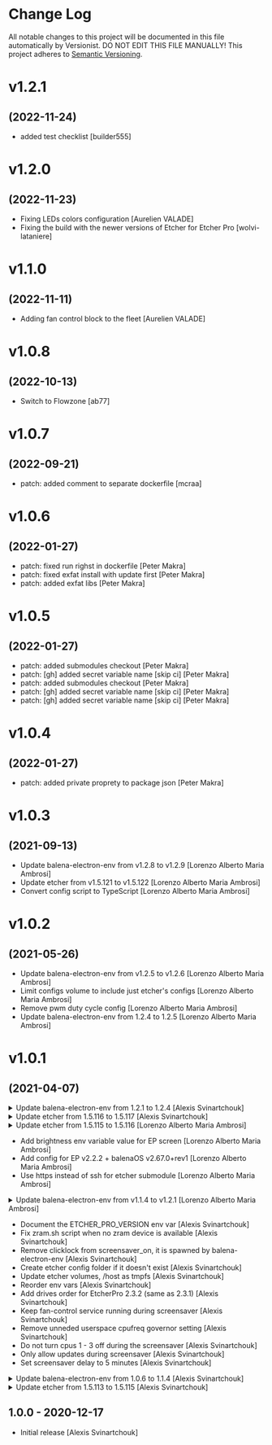 # Change Log

All notable changes to this project will be documented in this file
automatically by Versionist. DO NOT EDIT THIS FILE MANUALLY!
This project adheres to [Semantic Versioning](http://semver.org/).

# v1.2.1
## (2022-11-24)

* added test checklist [builder555]

# v1.2.0
## (2022-11-23)

* Fixing LEDs colors configuration [Aurelien VALADE]
* Fixing the build with the newer versions of Etcher for Etcher Pro [wolvi-lataniere]

# v1.1.0
## (2022-11-11)

* Adding fan control block to the fleet [Aurelien VALADE]

# v1.0.8
## (2022-10-13)

* Switch to Flowzone [ab77]

# v1.0.7
## (2022-09-21)

* patch: added comment to separate dockerfile [mcraa]

# v1.0.6
## (2022-01-27)

* patch: fixed run righst in dockerfile [Peter Makra]
* patch: fixed exfat install with update first [Peter Makra]
* patch: added exfat libs [Peter Makra]

# v1.0.5
## (2022-01-27)

* patch: added submodules checkout [Peter Makra]
* patch: [gh] added secret variable name [skip ci] [Peter Makra]
* patch: added submodules checkout [Peter Makra]
* patch: [gh] added secret variable name [skip ci] [Peter Makra]
* patch: [gh] added secret variable name [skip ci] [Peter Makra]

# v1.0.4
## (2022-01-27)

* patch: added private proprety to package json [Peter Makra]

# v1.0.3
## (2021-09-13)

* Update balena-electron-env from v1.2.8 to v1.2.9 [Lorenzo Alberto Maria Ambrosi]
* Update etcher from v1.5.121 to v1.5.122 [Lorenzo Alberto Maria Ambrosi]
* Convert config script to TypeScript [Lorenzo Alberto Maria Ambrosi]

# v1.0.2
## (2021-05-26)

* Update balena-electron-env from v1.2.5 to v1.2.6 [Lorenzo Alberto Maria Ambrosi]
* Limit configs volume to include just etcher's configs [Lorenzo Alberto Maria Ambrosi]
* Remove pwm duty cycle config [Lorenzo Alberto Maria Ambrosi]
* Update balena-electron-env from 1.2.4 to 1.2.5 [Lorenzo Alberto Maria Ambrosi]

# v1.0.1
## (2021-04-07)


<details>
<summary> Update balena-electron-env from 1.2.1 to 1.2.4 [Alexis Svinartchouk] </summary>

> ## balena-electron-env-1.2.4
> ### (2021-04-06)
> 
> * Set contextIsolation to false [Alexis Svinartchouk]
> * Update dependencies [Alexis Svinartchouk]
> 
> ## balena-electron-env-1.2.3
> ### (2021-04-06)
> 
> * Update project name and url in package.json [Alexis Svinartchouk]
> * Update electron to v12.0.2 [Alexis Svinartchouk]
> * Fix typo in README.md [Andrew Scheller]
> * Update rendition from 19.0.0 to 20.10.1 [Alexis Svinartchouk]
> * Update @balena/lint to to v5.4.1 [Alexis Svinartchouk]
> * Don't connect to a network when the "Configure" button is pressed [Alexis Svinartchouk]
> * Update electron to v11.2.3 [Alexis Svinartchouk]
> 
> ## balena-electron-env-1.2.2
> ### (2021-02-03)
> 
> * Add .versionbot/CHANGELOG.yml [Alexis Svinartchouk]
> 
</details>


<details>
<summary> Update etcher from 1.5.116 to 1.5.117 [Alexis Svinartchouk] </summary>

> ## etcher-1.5.117
> ### (2021-04-02)
> 
> * Rename mac releases (keep old naming) [Alexis Svinartchouk]
> * Disable spectron tests on macOS [Alexis Svinartchouk]
> * Update electron to v12.0.2 [Alexis Svinartchouk]
> 
> <details>
> <summary> Update etcher-sdk from 6.1.1 to 6.2.1 [Alexis Svinartchouk] </summary>
> 
>> ### etcher-sdk-6.2.1
>> #### (2021-03-26)
>> 
>> 
>> <details>
>> <summary> Update node-raspberrypi-usbboot from 0.2.11 to 0.3.0 [Alexis Svinartchouk] </summary>
>> 
>>> #### node-raspberrypi-usbboot-0.3.0
>>> ##### (2021-03-26)
>>> 
>>> * Add support for compute module 4 [Alexis Svinartchouk]
>>> * Fix size endianness of boot_message_t message [Alexis Svinartchouk]
>>> 
>> </details>
>> 
>> 
>> ### etcher-sdk-6.2.0
>> #### (2021-02-18)
>> 
>> * Added BeagleBone USB Boot example [Parthiban Gandhi]
>> * Added BeagleBone USB Boot support [Parthiban Gandhi]
>> 
> </details>
> 
> * Fix getAppPath() returning an asar file on macOS [Alexis Svinartchouk]
> * Grammar fix [Andrew Scheller]
> * (docs) update README.md [vlad doster]
> * Update copyright year in electron-builder.yml [Andrew Scheller]
> * Update copyright year in .resinci.json [Andrew Scheller]
> * Separate the Yum and DNF instructions. [Dugan Chen]
> * Set msvs_version to 2019 when rebuilding [Alexis Svinartchouk]
> * Use moduleIds: 'natural' in webpack config to keep js files in arm64 and x64 mac builds identical [Alexis Svinartchouk]
> * Update electron-builder to 22.10.5 [Alexis Svinartchouk]
> * Update spectron to v13 [Alexis Svinartchouk]
> * Update dependencies, use aws4-axios@2.2.1 to avoid adding more dependiencies [Alexis Svinartchouk]
> * Update scripts to build universal mac dmgs on the ci [Alexis Svinartchouk]
> * Fix beforeBuild.js script to also work on mac [Alexis Svinartchouk]
> * Support building universal dmgs (x64 and arm64) for mac [Alexis Svinartchouk]
> * Update electron-builder to 22.10.4 [Alexis Svinartchouk]
> * Fix titlebar z-index [Alexis Svinartchouk]
> * Explicitly set contextIsolation to false [Alexis Svinartchouk]
> * Update electron from 9.4.1 to 11.2.3 [Alexis Svinartchouk]
> 
> <details>
> <summary> Update etcher-sdk from 6.1.0 to 6.1.1 [Alexis Svinartchouk] </summary>
> 
>> ### etcher-sdk-6.1.1
>> #### (2021-02-10)
>> 
>> 
>> <details>
>> <summary> Update node-raspberrypi-usbboot from 0.2.10 to 0.2.11 [Alexis Svinartchouk] </summary>
>> 
>>> #### node-raspberrypi-usbboot-0.2.11
>>> ##### (2021-02-10)
>>> 
>>> * Update @balena.io/usb from 1.3.12 to 1.3.14 [Alexis Svinartchouk]
>>> 
>> </details>
>> 
>> 
> </details>
> 
> 
</details>


<details>
<summary> Update etcher from 1.5.115 to 1.5.116 [Lorenzo Alberto Maria Ambrosi] </summary>

> ## etcher-1.5.116
> ### (2021-02-03)
> 
> * Only cleanup temporary decompressed files in child-writer [Alexis Svinartchouk]
> * Add .versionbot/CHANGELOG.yml [Alexis Svinartchouk]
> * Stop using node-tmp, use withTmpFile from etcher-sdk instead [Alexis Svinartchouk]
> 
> <details>
> <summary> Update etcher-sdk from 5.2.2 to 6.1.0 [Alexis Svinartchouk] </summary>
> 
>> ### etcher-sdk-6.1.0
>> #### (2021-02-03)
>> 
>> * Prefix temporary decompressed images filenames [Alexis Svinartchouk]
>> 
>> ### etcher-sdk-6.0.1
>> #### (2021-02-02)
>> 
>> * Ignore ENOENT errors on unlink in withTmpFile [Alexis Svinartchouk]
>> 
>> ### etcher-sdk-6.0.0
>> #### (2021-02-01)
>> 
>> * Export tmp and add prefix and postfix options [Alexis Svinartchouk]
>> 
>> ### etcher-sdk-5.2.3
>> #### (2021-01-26)
>> 
>> * upgrade lint [Zane Hitchcox]
>> 
> </details>
> 
> * Revert "Change some border colors to have higher contrast" [Alexis Svinartchouk]
> * Update electron to v9.4.1 [Alexis Svinartchouk]
> 
> <details>
> <summary> Update etcher-sdk from 5.2.1 to 5.2.2 [Alexis Svinartchouk] </summary>
> 
>> ### etcher-sdk-5.2.2
>> #### (2021-01-19)
>> 
>> 
>> <details>
>> <summary> Update drivelist from 9.2.2 to 9.2.4 [Alexis Svinartchouk] </summary>
>> 
>>> #### drivelist-9.2.4
>>> ##### (2021-01-19)
>>> 
>>> * Pass strings between methods as std::string instead of char * [Floris Bos]
>>> 
>>> #### drivelist-9.2.3
>>> ##### (2021-01-19)
>>> 
>>> * Support lsblk versions that do no support the pttype column [Alexis Svinartchouk]
>>> 
>> </details>
>> 
>> 
> </details>
> 
> 
</details>

* Add brightness env variable value for EP screen [Lorenzo Alberto Maria Ambrosi]
* Add config for EP v2.2.2 + balenaOS v2.67.0+rev1 [Lorenzo Alberto Maria Ambrosi]
* Use https instead of ssh for etcher submodule [Lorenzo Alberto Maria Ambrosi]

<details>
<summary> Update balena-electron-env from v1.1.4 to v1.2.1 [Lorenzo Alberto Maria Ambrosi] </summary>

> ## balena-electron-env-1.2.1
> ### (2021-02-01)
> 
> * Always show the ok button and the header in the wifi modal [Alexis Svinartchouk]
> 
> ## balena-electron-env-1.2.0
> ### (2021-02-01)
> 
> * Added screen brightness filter env variable [Lorenzo Alberto Maria Ambrosi]
> * Fix brigtness filter [Alexis Svinartchouk]
> 
</details>

* Document the ETCHER_PRO_VERSION env var [Alexis Svinartchouk]
* Fix zram.sh script when no zram device is available [Alexis Svinartchouk]
* Remove clicklock from screensaver_on, it is spawned by balena-electron-env [Alexis Svinartchouk]
* Create etcher config folder if it doesn't exist [Alexis Svinartchouk]
* Update etcher volumes, /host as tmpfs [Alexis Svinartchouk]
* Reorder env vars [Alexis Svinartchouk]
* Add drives order for EtcherPro 2.3.2 (same as 2.3.1) [Alexis Svinartchouk]
* Keep fan-control service running during screensaver [Alexis Svinartchouk]
* Remove unneded userspace cpufreq governor setting [Alexis Svinartchouk]
* Do not turn cpus 1 - 3 off during the screensaver [Alexis Svinartchouk]
* Only allow updates during screensaver [Alexis Svinartchouk]
* Set screensaver delay to 5 minutes [Alexis Svinartchouk]

<details>
<summary> Update balena-electron-env from 1.0.6 to 1.1.4 [Alexis Svinartchouk] </summary>

> ## balena-electron-env-1.1.4
> ### (2020-12-30)
> 
> * Run BALENAELECTRONJS_SCREENSAVER_OFF_COMMAND command on start [Alexis Svinartchouk]
> 
> ## balena-electron-env-1.1.3
> ### (2020-12-30)
> 
> * Don't minify js [Alexis Svinartchouk]
> * Revert "Turn the screen off and on on start" [Alexis Svinartchouk]
> * Run BALENAELECTRONJS_SCREENSAVER_ON_COMMAND on start [Alexis Svinartchouk]
> * Spawn clicklock when the screensaver is on [Alexis Svinartchouk]
> 
> ## balena-electron-env-1.1.2
> ### (2020-12-29)
> 
> * Turn the screen off and on on start [Alexis Svinartchouk]
> 
> ## balena-electron-env-1.1.1
> ### (2020-12-29)
> 
> * Update webpack to v5 [Alexis Svinartchouk]
> * Remove bluebird [Alexis Svinartchouk]
> * Use fs promises interface [Alexis Svinartchouk]
> * Update @balena/lint to to v5.3.0 [Alexis Svinartchouk]
> * Update file-loader to v6.2.0 [Alexis Svinartchouk]
> * Update react to v17 [Alexis Svinartchouk]
> * Only log dbus errors if debug is set to balena-electronsjs:dbus [Alexis Svinartchouk]
> * Update rendition to v19 [Alexis Svinartchouk]
> * Update ts-json-schema-generator to v0.82.0 [Alexis Svinartchouk]
> 
> ## balena-electron-env-1.1.0
> ### (2020-12-24)
> 
> * Only allow updates while the screensaver is on [Alexis Svinartchouk]
> * Allow overriding the screensaver delay from settings with BALENAELECTRONJS_SCREENSAVER_DELAY_OVERRIDE [Alexis Svinartchouk]
> * Use settings instance singleton [Alexis Svinartchouk]
> * Add ipc methods to temporarily disable the screensaver [Alexis Svinartchouk]
> * Fix electron warnings in sample app [Alexis Svinartchouk]
> * Improve sample app start script [Alexis Svinartchouk]
> * Don't scan wifi networks if wifi is disabled [Alexis Svinartchouk]
> * Fix electron warnings [Alexis Svinartchouk]
> * Match dbus errors with single quotes [Alexis Svinartchouk]
> * Add debug in screensaver and updates-lock [Alexis Svinartchouk]
> * Don't wait for screensaver on/off command to finish [Alexis Svinartchouk]
> * Remove no longer used utils exec funciton [Alexis Svinartchouk]
> 
> ## balena-electron-env-1.0.7
> ### (2020-12-18)
> 
> * Update README instructions for building and using [Alexis Svinartchouk]
> 
</details>


<details>
<summary> Update etcher from 1.5.113 to 1.5.115 [Alexis Svinartchouk] </summary>

> ## etcher-1.5.115
> ### (2021-01-18)
> 
> * Update etcher-sdk from 5.1.12 to 5.2.1 [Alexis Svinartchouk]
> 
> ## etcher-1.5.114
> ### (2021-01-15)
> 
> * Disable screensaver while flashing (on balena-electron-env) [Alexis Svinartchouk]
> * docs: fix quote marks [Aaron Shaw]
> * Fix typo in webpack.config.ts comment [Alexis Svinartchouk]
> * Update webpack to v5 [Alexis Svinartchouk]
> * Update @balena/lint to 5.3.0 [Alexis Svinartchouk]
> * Update dependencies [Alexis Svinartchouk]
> * Update rendition from 18.8.3 to 19.2.0 [Alexis Svinartchouk]
> * Update etcher-sdk from 5.1.11 to 5.1.12 [Alexis Svinartchouk]
> * Remove libappindicator1 debian dependency [Alexis Svinartchouk]
> 
</details>

## 1.0.0 - 2020-12-17

* Initial release [Alexis Svinartchouk]
